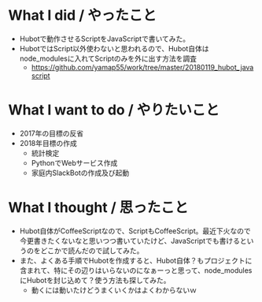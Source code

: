 # What I did / やったこと
- Hubotで動作させるScriptをJavaScriptで書いてみた。
- HubotではScript以外使わないと思われるので、Hubot自体はnode_modulesに入れてScriptのみを外に出す方法を調査
  - https://github.com/yamap55/work/tree/master/20180119_hubot_javascript

# What I want to do / やりたいこと
- 2017年の目標の反省
- 2018年目標の作成
  - 統計検定
  - PythonでWebサービス作成
  - 家庭内SlackBotの作成及び起動

# What I thought / 思ったこと
- Hubot自体がCoffeeScriptなので、ScriptもCoffeeScript。最近下火なので今更書きたくないなと思いつつ書いていたけど、JavaScriptでも書けるというのをどこかで読んだので試してみた。
- また、よくある手順でHubotを作成すると、Hubot自体？もプロジェクトに含まれて、特にその辺りはいらないのになぁーっと思って、node_modulesにHubotを封じ込めて？使う方法も探してみた。
  - 動くには動いたけどうまくいくかはよくわからないｗ
